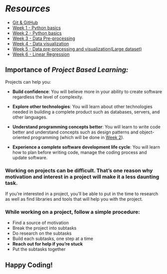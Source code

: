 # *Resources*

- [Git & GitHub](git_github/git_basics.md)
- [Week 1 - Python basics](python_basics/python_basics_1.md)
- [Week 2 - Python basics](python_basics/python_basics_2.md)
- [Week 3 - Data Pre-processing](data_science/data_preprocessing.md)
- [Week 4 - Data visualization](data_science/data-visualisation.md)
- [Week 5 - Data pre-processing and visualization(Large dataset)](data_science/data-visualisation.md)
- [Week 6 - Linear Regression]()
## Importance of *Project Based Learning:*
Projects can help you:

* **Build confidence**: You will believe more in your ability to create software regardless the level of complexity.

* **Explore other technologies**: You will learn about other technologies needed in building a complete product such as databases, servers, and other languages.

* **Understand programming concepts better**: You will learn to write code better and understand concepts such as design patterns and object-oriented programming (which will be done in [Week 2](https://github.com/ProjectBasedLearning/resources/blob/master/Python_basics2.md)). 

* **Experience a complete software development life cycle**: You will learn how to plan before writing code, manage the coding process and update software.


### Working on projects can be difficult. That’s one reason why motivation and interest in a project will make it a less daunting task.
If you’re interested in a project, you’ll be able to put in the time to research as well as find libraries and tools that will help you with the project.
### While working on a project, follow a simple procedure:
* Find a source of motivation
* Break the project into subtasks
* Do research on the subtasks
* Build each subtasks, one step at a time
* **Reach out for help if you’re stuck**
* Put the subtasks together

## Happy Coding!
